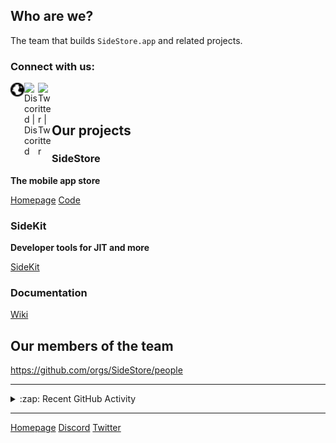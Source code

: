 <!-- 
Docs: How to use GitHub README and actions to auto-generate embedded content.
https://github.com/anuraghazra/github-readme-stats
https://www.youtube.com/watch?v=n6d4KHSKqGk
https://github.com/rahuldkjain/github-profile-readme-generator
 -->

## Who are we?

The team that builds `SideStore.app` and related projects.

### Connect with us:

<!--
[![Website](https://img.shields.io/website?label=sidestore.io&style=for-the-badge&url=https://sidestore.io)](https://sidestore.io)
[![Twitter Follow](https://img.shields.io/twitter/follow/sidestore_io?color=1DA1F2&logo=twitter&style=for-the-badge)](https://twitter.com/intent/follow?original_referer=https%3A%2F%2Fgithub.com%2Fsidestore&screen_name=sidestore)
[![GitHub Followers](https://img.shields.io/github/followers/sidestore?style=for-the-badge)]()
[![GitHub Sponsors](https://img.shields.io/github/sponsors/sidestore?style=for-the-badge
)]() 
-->

[<img align="left" alt="sidestore.io" width="22px" src="https://raw.githubusercontent.com/iconic/open-iconic/master/svg/globe.svg" />][website]
[<img align="left" alt="Discord | Discord" width="22px" src="https://cdn.jsdelivr.net/npm/simple-icons@v3/icons/discord.svg" />][discord]
[<img align="left" alt="Twitter | Twitter" width="22px" src="https://cdn.jsdelivr.net/npm/simple-icons@v3/icons/twitter.svg" />][twitter]

<br />
<br />

## Our projects

### SideStore

__The mobile app store__

[Homepage][website]
[Code][git.sidestore]

### SideKit

__Developer tools for JIT and more__

[SideKit][git.sidekit]

### Documentation

[Wiki][wiki]

## Our members of the team

https://github.com/orgs/SideStore/people

---

<details>
  <summary>:zap: Recent GitHub Activity</summary>

<!--START_SECTION:activity-->
1. 🗣 Commented on [#702](https://github.com/SideStore/SideStore/issues/702) in [SideStore/SideStore](https://github.com/SideStore/SideStore)
2. 🗣 Commented on [#702](https://github.com/SideStore/SideStore/issues/702) in [SideStore/SideStore](https://github.com/SideStore/SideStore)
3. 🗣 Commented on [#704](https://github.com/SideStore/SideStore/issues/704) in [SideStore/SideStore](https://github.com/SideStore/SideStore)
4. 🗣 Commented on [#704](https://github.com/SideStore/SideStore/issues/704) in [SideStore/SideStore](https://github.com/SideStore/SideStore)
5. 🗣 Commented on [#702](https://github.com/SideStore/SideStore/issues/702) in [SideStore/SideStore](https://github.com/SideStore/SideStore)
6. 🗣 Commented on [#702](https://github.com/SideStore/SideStore/issues/702) in [SideStore/SideStore](https://github.com/SideStore/SideStore)
7. 🗣 Commented on [#704](https://github.com/SideStore/SideStore/issues/704) in [SideStore/SideStore](https://github.com/SideStore/SideStore)
8. 🗣 Commented on [#704](https://github.com/SideStore/SideStore/issues/704) in [SideStore/SideStore](https://github.com/SideStore/SideStore)
9. 🗣 Commented on [#704](https://github.com/SideStore/SideStore/issues/704) in [SideStore/SideStore](https://github.com/SideStore/SideStore)
10. 🗣 Commented on [#700](https://github.com/SideStore/SideStore/issues/700) in [SideStore/SideStore](https://github.com/SideStore/SideStore)
11. ❗️ Opened issue [#704](https://github.com/SideStore/SideStore/issues/704) in [SideStore/SideStore](https://github.com/SideStore/SideStore)
12. 🗣 Commented on [#696](https://github.com/SideStore/SideStore/issues/696) in [SideStore/SideStore](https://github.com/SideStore/SideStore)
13. 🗣 Commented on [#702](https://github.com/SideStore/SideStore/issues/702) in [SideStore/SideStore](https://github.com/SideStore/SideStore)
14. 🗣 Commented on [#702](https://github.com/SideStore/SideStore/issues/702) in [SideStore/SideStore](https://github.com/SideStore/SideStore)
15. 🗣 Commented on [#702](https://github.com/SideStore/SideStore/issues/702) in [SideStore/SideStore](https://github.com/SideStore/SideStore)
16. 🗣 Commented on [#702](https://github.com/SideStore/SideStore/issues/702) in [SideStore/SideStore](https://github.com/SideStore/SideStore)
17. 🗣 Commented on [#702](https://github.com/SideStore/SideStore/issues/702) in [SideStore/SideStore](https://github.com/SideStore/SideStore)
18. 🗣 Commented on [#689](https://github.com/SideStore/SideStore/issues/689) in [SideStore/SideStore](https://github.com/SideStore/SideStore)
19. 🗣 Commented on [#698](https://github.com/SideStore/SideStore/issues/698) in [SideStore/SideStore](https://github.com/SideStore/SideStore)
20. 🗣 Commented on [#694](https://github.com/SideStore/SideStore/issues/694) in [SideStore/SideStore](https://github.com/SideStore/SideStore)
<!--END_SECTION:activity-->

</details>

---

[Homepage][patreon] [Discord][discord] [Twitter][twitter]

<!--
- [Patreon][patreon]
- [OpenCollective][opencollective]
- [YouTube][youtube]
-->

[website]: https://sidestore.io
[wiki]: https://wiki.sidestore.io
[twitter]: https://twitter.com/sidestore_io
[discord]: https://discord.gg/sidestore-949183273383395328
[youtube]: https://youtube.com/TODO
[patreon]: https://www.patreon.com/SideStore
[opencollective]: https://opencollective.com/TODO
[git.sidestore]: https://github.com/SideStore/SideStore/
[git.sidekit]: https://github.com/SideStore/SideKit

